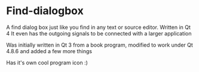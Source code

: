 # Find-dialogbox
A find dialog box just like you find in any text or source editor. Written in Qt 4 It even has the outgoing signals to be connected with a larger application

Was initially written in Qt 3 from a book program, modified to work under Qt 4.8.6 and added a few more things

Has it's own cool program icon :)
